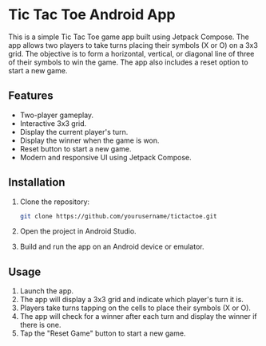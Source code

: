# Tic Tac Toe Android App

This is a simple Tic Tac Toe game app built using Jetpack Compose. The app allows two players to take turns placing their symbols (X or O) on a 3x3 grid. The objective is to form a horizontal, vertical, or diagonal line of three of their symbols to win the game. The app also includes a reset option to start a new game.

## Features

- Two-player gameplay.
- Interactive 3x3 grid.
- Display the current player's turn.
- Display the winner when the game is won.
- Reset button to start a new game.
- Modern and responsive UI using Jetpack Compose.

## Installation

1. Clone the repository:
    ```sh
    git clone https://github.com/yourusername/tictactoe.git
    ```

2. Open the project in Android Studio.

3. Build and run the app on an Android device or emulator.

## Usage

1. Launch the app.
2. The app will display a 3x3 grid and indicate which player's turn it is.
3. Players take turns tapping on the cells to place their symbols (X or O).
4. The app will check for a winner after each turn and display the winner if there is one.
5. Tap the "Reset Game" button to start a new game.
